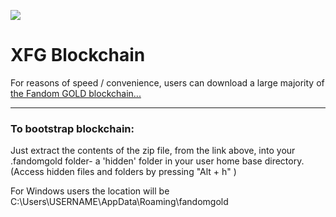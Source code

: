 <img src=https://raw.githubusercontent.com/FandomGold/XFG-data/master/fangobanner.png></img>
# XFG Blockchain 

For reasons of speed / convenience, users can download a large majority of [the Fandom GOLD blockchain...](https://github.com/FandomGold/XFG-data/releases/tag/V7)

---------------------------
### To bootstrap blockchain:
Just extract the contents of the zip file, from the link above, into your .fandomgold folder- a 'hidden' folder in your user home base directory.  
(Access hidden files and folders by pressing "Alt + h" )

For Windows users the location will be C:\Users\USERNAME\AppData\Roaming\fandomgold
